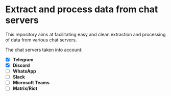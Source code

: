 # Extract and process data from chat servers

This repository aims at facilitating easy and clean extraction and processing of data from various chat servers. 

The chat servers taken into account:

- [X] **Telegram**
- [X] **Discord**
- [ ] **WhatsApp**
- [ ] **Slack**
- [ ] **Microsoft Teams**
- [ ] **Matrix/Riot**